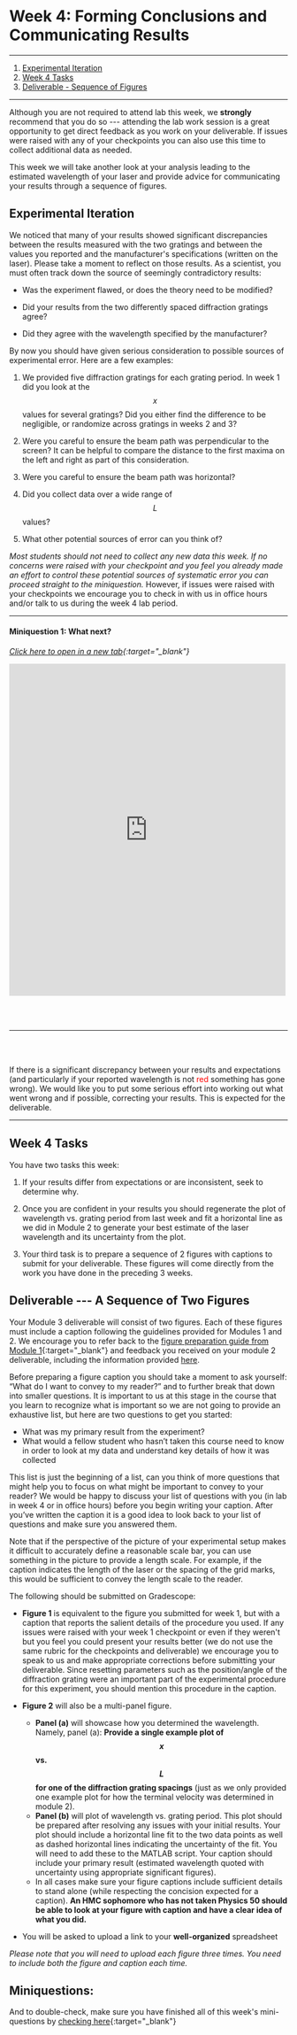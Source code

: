 # Week 4: Forming Conclusions and Communicating Results

--------------
1. [Experimental Iteration](#experimental-iteration)
2. [Week 4 Tasks](#week-4-tasks)
3. [Deliverable - Sequence of Figures](#deliverable)

--------------

Although you are not required to attend lab this week, we **strongly** recommend that you do so --- attending the lab work session is a great opportunity to get direct feedback as you work on your deliverable. If issues were raised with any of your checkpoints you can also use this time to collect additional data as needed.

This week we will take another look at your analysis leading to the estimated wavelength of your laser and provide advice for communicating your results through a sequence of figures.

## Experimental Iteration

We noticed that many of your results showed significant discrepancies between the results measured with the two gratings and between the values you reported and the manufacturer's specifications (written on the laser). Please take a moment to reflect on those results. As a scientist, you must often track down the source of seemingly contradictory  results:

- Was the experiment flawed, or does the theory need to be modified?

- Did your results from the two differently spaced diffraction gratings agree?

- Did they agree with the wavelength specified by the manufacturer?

By now you should have given serious consideration to possible sources of experimental error. Here are a few examples:

1. We provided five diffraction gratings for each grating period. In week 1 did you look at the $$x$$ values for several gratings? Did you either find the difference to be negligible, or randomize across gratings in weeks 2 and 3?

2. Were you careful to ensure the beam path was perpendicular to the screen? It can be helpful to compare the distance to the first maxima on the left and right as part of this consideration.

3. Were you careful to ensure the beam path was horizontal?

4. Did you collect data over a wide range of $$L$$ values?

5. What other potential sources of error can you think of?

*Most students should not need to collect any new data this week. If no concerns were raised with your checkpoint and you feel you already made an effort to control these potential sources of systematic error you can proceed straight to the miniquestion.* However, if issues were raised with your checkpoints we encourage you to check in with us in office hours and/or talk to us during the week 4 lab period.


----------------------

#### Miniquestion 1: What next?

*[Click here to open in a new tab](https://docs.google.com/forms/d/e/1FAIpQLSeF85mLdADYHRDn3v3ciPKl8TPqTIbpI7X9c-1N7DUKFsP9PA/viewform?){:target="_blank"}*

<iframe src="https://docs.google.com/forms/d/e/1FAIpQLSeF85mLdADYHRDn3v3ciPKl8TPqTIbpI7X9c-1N7DUKFsP9PA/viewform?embedded=true" width="500" height="600" frameborder="0" marginheight="0" marginwidth="0">Loading…
</iframe>

<br><br>

------------------------------

<br><br>

If there is a significant discrepancy between your results and expectations (and particularly if your reported wavelength is not <span style="color: #FF0000;">red</span> something has gone wrong). We would like you to put some serious effort into working out what went wrong and if possible, correcting your results. This is expected for the deliverable.



-------------

## Week 4 Tasks

You have two tasks this week:

1. If your results differ from expectations or are inconsistent, seek to determine why.

2. Once you are confident in your results you should regenerate the plot of wavelength vs. grating period from last week and fit a horizontal line as we did in Module 2 to generate your best estimate of the laser wavelength and its uncertainty from the plot.

3. Your third task is to prepare a sequence of 2 figures with captions to submit for your deliverable. These figures will come directly from the work you have done in the preceding 3 weeks.



## <a name="deliverable">Deliverable --- A Sequence of Two Figures

Your Module 3 deliverable will consist of two figures. Each of these figures must include a caption following the guidelines provided for Modules 1 and 2. We encourage you to refer back to the [figure preparation guide from Module 1](https://physics-50.github.io/Module-1/week3){:target="_blank"} and feedback you received on your module 2 deliverable, including the information provided [here](https://physics-50.github.io/Module-2/deliverable). 

Before preparing a figure caption you should take a moment to ask yourself: “What do I want to convey to my reader?” and to further break that down into smaller questions. It is important to us at this stage in the course that you learn to recognize what is important so we are not going to provide an exhaustive list, but here are two questions to get you started:

+ What was my primary result from the experiment?
+ What would a fellow student who hasn’t taken this course need to know in order to look at my data and understand key details of how it was collected

This list is just the beginning of a list, can you think of more questions that might help you to focus on what might be important to convey to your reader? We would be happy to discuss your list of questions with you (in lab in week 4 or in office hours) before you begin writing your caption. After you’ve written the caption it is a good idea to look back to your list of questions and make sure you answered them.


Note that if the perspective of the picture of your experimental setup makes it difficult to accurately define a reasonable scale bar, you can use something in the picture to provide a length scale. For example, if the caption indicates the length of the laser or the spacing of the grid marks, this would be sufficient to convey the length scale to the reader. 

The following should be submitted on Gradescope:

+ **Figure 1** is equivalent to the figure you submitted for week 1, but with a caption that reports the salient details of the procedure you used. If any issues were raised with your week 1 checkpoint or even if they weren't but you feel you could present your results better (we do not use the same rubric for the checkpoints and deliverable) we encourage you to speak to us and make appropriate corrections before submitting your deliverable. Since resetting parameters such as the position/angle of the diffraction grating were an important part of the experimental procedure for this experiment, you should mention this procedure in the caption.

+ **Figure 2** will also be a multi-panel figure. 
    - **Panel (a)** will showcase how you determined the wavelength. Namely, panel (a):  **Provide a single example plot of $$x$$ vs. $$L$$ for one of the diffraction grating spacings** (just as we only provided one example plot for how the terminal velocity was determined in module 2).
    - **Panel (b)** will plot of wavelength vs. grating period. This plot should be prepared after resolving any issues with your initial results. Your plot should include a horizontal line fit to the two data points as well as dashed horizontal lines indicating the uncertainty of the fit. You will need to add these to the MATLAB script. Your caption should include your primary result (estimated wavelength quoted with uncertainty using appropriate significant figures).
  + In all cases make sure your figure captions include sufficient details to stand alone (while respecting the concision expected for a caption). **An HMC sophomore who has not taken Physics 50 should be able to look at your figure with caption and have a clear idea of what you did.**

+ You will be asked to upload a link to your **well-organized** spreadsheet

*Please note that you will need to upload each figure three times. You need to include both the figure and caption each time.*

## Miniquestions:

And to double-check, make sure you have finished all of this week's mini-questions by [checking here](mini-questions#week-4){:target="_blank"}

